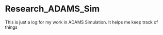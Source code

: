 # Research_ADAMS_Sim
This is just a log for my work in ADAMS Simulation. It helps me keep track of things
